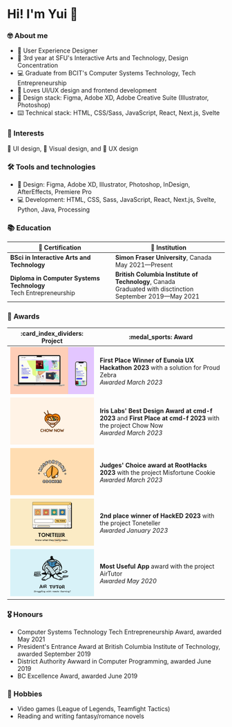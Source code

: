 # Hi! I'm Yui 👋

### 🤓 About me
- 📐 User Experience Designer
- :school: 3rd year at SFU's Interactive Arts and Technology, Design Concentration
- :computer: Graduate from BCIT's Computer Systems Technology, Tech Entrepreneurship
- :smiling_face_with_three_hearts: Loves UI/UX design and frontend development
- :straight_ruler: Design stack: Figma, Adobe XD, Adobe Creative Suite (Illustrator, Photoshop)
- :keyboard: Technical stack: HTML, CSS/Sass, JavaScript, React, Next.js, Svelte

### 💖 Interests
📏 UI design, 🎨 Visual design, and :brain: UX design

### 🛠️ Tools and technologies
- 📐 Design: Figma, Adobe XD, Illustrator, Photoshop, InDesign, AfterEffects, Premiere Pro
- 💻 Development: HTML, CSS, Sass, JavaScript, React, Next.js, Svelte, Python, Java, Processing

### 📚 Education
| :scroll: Certification | :school: Institution |
| ----------- | ------------------------------------------------------- |
| **BSci in Interactive Arts and Technology** | **Simon Fraser University**, Canada<br>May 2021—Present |
| **Diploma in Computer Systems Technology**<br>Tech Entrepreneurship | **British Columbia Institute of Technology**, Canada<br> Graduated with disctinction <br>September 2019—May 2021 |

### 🏅 Awards
<table width="100%">
  <thead>
    <tr>
      <th width="35%">:card_index_dividers: Project</th>
      <th width="50%">:medal_sports: Award</th>
    </tr>
  </thead>
  <tbody>
    <tr>
      <td width="35%"><img src="https://github.com/christinaraganit/christinaraganit/blob/main/proud-zebra.png"/></td>
      <td width="50%"><b>First Place Winner of Eunoia UX Hackathon 2023</b> with a solution for Proud Zebra<br><i>Awarded March 2023</i></td>
    </tr>
    <tr>
      <td width="35%"><img src="https://github.com/christinaraganit/christinaraganit/blob/main/chow-now-cover.png"/></td>
      <td width="50%"><b>Iris Labs' Best Design Award at cmd-f 2023</b> and <b>First Place at cmd-f 2023</b> with the project Chow Now<br><i>Awarded March 2023</i></td>
    </tr>
    <tr>
      <td width="35%"><img src="https://github.com/christinaraganit/christinaraganit/blob/main/misfortune-cookies.png"/></td>
      <td width="50%"><b>Judges' Choice award at RootHacks 2023</b> with the project Misfortune Cookie<br/><i>Awarded March 2023</i></td>
    </tr>
    <tr>
      <td width="35%"><img src="https://github.com/christinaraganit/christinaraganit/blob/main/toneteller-landing.png"/></td>
      <td width="50%"><b>2nd place winner of HackED 2023</b> with the project Toneteller<br/><i>Awarded January 2023</i></td>
    </tr>
   <tr>
      <td width="35%"><img src="https://github.com/christinaraganit/christinaraganit/blob/main/air-tutor.png"/></td>
      <td width="50%"><b>Most Useful App</b> award with the project AirTutor<br/><i>Awarded May 2020</i></td>
    </tr>
  </tbody>
</table>

### 🎖️ Honours
- Computer Systems Technology Tech Entrepreneurship Award, awarded May 2021
- President's Entrance Award at British Columbia Institute of Technology, awarded September 2019
- District Authority Awward in Computer Programming, awarded June 2019
- BC Excellence Award, awarded June 2019

### 💛 Hobbies
- Video games (League of Legends, Teamfight Tactics)
- Reading and writing fantasy/romance novels
